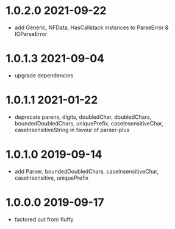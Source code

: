 1.0.2.0 2021-09-22
==================
- add Generic, NFData, HasCallstack instances to ParseError & IOParseError

1.0.1.3 2021-09-04
==================
- upgrade dependencies

1.0.1.1 2021-01-22
==================
- deprecate parens, digits, doubledChar, doubledChars, boundedDoubledChars,
  uniquePrefix, caseInsensitiveChar, caseInsensitiveString in favour of
  parser-plus

1.0.1.0 2019-09-14
==================
- add Parser, boundedDoubledChars, caseInsensitiveChar, caseInsensitive,
  uniquePrefix

1.0.0.0 2019-09-17
==================
- factored out from fluffy
